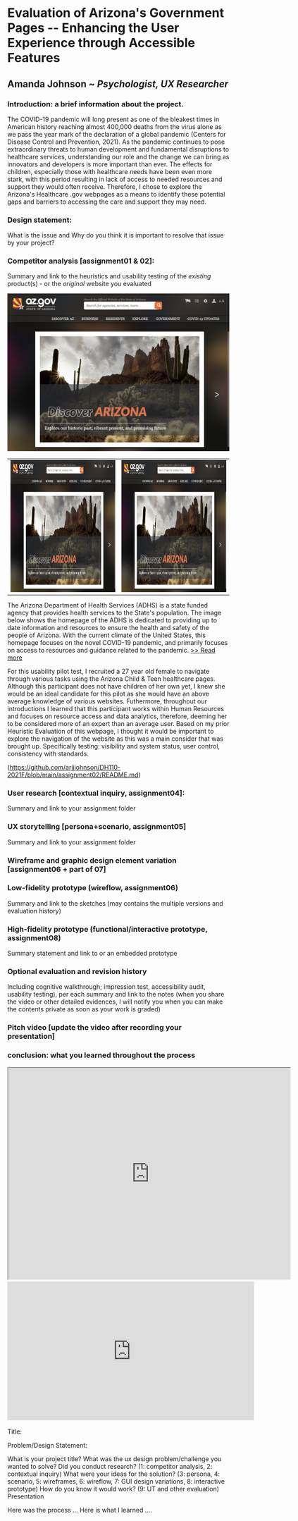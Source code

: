 # Evaluation of Arizona's Government Pages -- Enhancing the User Experience through Accessible Features
## **Amanda Johnson** ~ _Psychologist, UX Researcher_

### Introduction: a brief information about the project.
The COVID-19 pandemic will long present as one of the bleakest times in American history reaching almost 400,000 deaths from the virus alone as we pass the year mark of the declaration of a global pandemic (Centers for Disease Control and Prevention, 2021). As the pandemic continues to pose extraordinary threats to human development and fundamental disruptions to healthcare services, understanding our role and the change we can bring as innovators and developers is more important than ever. The effects for children, especially those with healthcare needs have been even more stark, with this period resulting in lack of access to needed resources and support they would often receive. Therefore, I chose to explore the Arizona's Healthcare .gov webpages as a means to identify these potential gaps and barriers to accessing the care and support they may need.

### Design statement: 
What is the issue and Why do you think it is important to resolve that issue by your project? 

### Competitor analysis [assignment01 & 02]:
Summary and link to the heuristics and usability testing of the *existing* product(s) - or the *original* website you evaluated

![Alt text to click on image](https://raw.githubusercontent.com/arjjjohnson/DH110-2021F/main/assignment01/arizonagovwebsite.png) 


<table>
<tr>
<td> <img src="https://raw.githubusercontent.com/arjjjohnson/DH110-2021F/main/assignment01/arizonagovwebsite.png" height="300px"> </td>
<td> <img src="https://raw.githubusercontent.com/arjjjohnson/DH110-2021F/main/assignment01/arizonagovwebsite.png" height="300px"> </td>
</tr>
</table>


The Arizona Department of Health Services (ADHS) is a state funded agency that provides health services to the State's population. The image below shows the homepage of the ADHS is dedicated to providing up to date information and resources to ensure the health and safety of the people of Arizona. With the current climate of the United States, this homepage focuses on the novel COVID-19 pandemic, and primarily focuses on access to resources and guidance related to the pandemic. [>> Read more](https://github.com/arjjjohnson/DH110-2021F/blob/main/assignment01/README.md) 


For this usability pilot test, I recruited a 27 year old female to navigate through various tasks using the Arizona Child & Teen healthcare pages. Although this participant does not have children of her own yet, I knew she would be an ideal candidate for this pilot as she would have an above average knowledge of various websites. Futhermore, throughout our introductions I learned that this participant works within Human Resources and focuses on resource access and data analytics, therefore, deeming her to be considered more of an expert than an average user. Based on my prior Heuristic Evaluation of this webpage, I thought it would be important to explore the navigation of the website as this was a main consider that was brought up. Specifically testing: visibility and system status, user control, consistency with standards.

(https://github.com/arjjjohnson/DH110-2021F/blob/main/assignment02/README.md) 

### User research [contextual inquiry, assignment04]:
Summary and link to your assignment folder

### UX storytelling [persona+scenario, assignment05]
Summary and link to your assignment folder

### Wireframe and graphic design element variation [assignment06 + part of 07]

### Low-fidelity prototype (wireflow, assignment06)
Summary and link to the sketches (may contains the multiple versions and evaluation history)



### High-fidelity prototype (functional/interactive prototype, assignment08)
Summary statement and link to or an embedded prototype

### Optional evaluation and revision history 
Including cognitive walkthrough; impression test, accessibility audit, usability testing), per each summary and link to the notes (when you share the video or other detailed evidences, I will notify you when you can make the contents private as soon as your work is graded)

### Pitch video [update the video after recording your presentation]
### conclusion: what you learned throughout the process

  <iframe src="https://ucla.zoom.us/rec/share/MY7RiVjOhs-EycAgJyDoptRwmg7_sVHmPZCr3Xjt4iGjGAoeRpICW4hUGdWwkmJr.thMQ0nt-zwX6QZcY" width="640" height="480"></iframe>
  
<iframe class="card-img" width="560" height="315" src="https://ucla.zoom.us/rec/share/MY7RiVjOhs-EycAgJyDoptRwmg7_sVHmPZCr3Xjt4iGjGAoeRpICW4hUGdWwkmJr.thMQ0nt-zwX6QZcY" frameborder="0" allow="accelerometer; encrypted-media; gyroscope; picture-in-picture" allowfullscreen></iframe>
  

Title: 

Problem/Design Statement: 

What is your project title?
What was the ux design problem/challenge you wanted to solve? 
Did you conduct research? (1: competitor analysis, 2: contextual inquiry)
What were your ideas for the solution? (3: persona, 4: scenario, 5: wireframes, 6: wireflow, 7: GUI design variations, 8: interactive prototype)
How do you know it would work? (9: UT and other evaluation)
Presentation 

Here was the process ... Here is what I learned .... 
